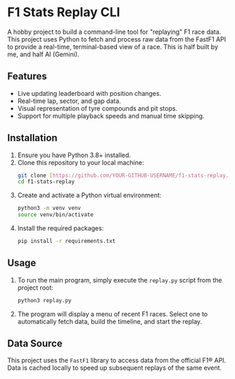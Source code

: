 # F1 Stats Replay CLI

A hobby project to build a command-line tool for "replaying" F1 race data. This project uses Python to fetch and process raw data from the FastF1 API to provide a real-time, terminal-based view of a race. This is half built by me, and half AI (Gemini).

## Features

* Live updating leaderboard with position changes.
* Real-time lap, sector, and gap data.
* Visual representation of tyre compounds and pit stops.
* Support for multiple playback speeds and manual time skipping.

## Installation

1.  Ensure you have Python 3.8+ installed.
2.  Clone this repository to your local machine:
    ```bash
    git clone [https://github.com/YOUR-GITHUB-USERNAME/f1-stats-replay.git](https://github.com/YOUR-GITHUB-USERNAME/f1-stats-replay.git)
    cd f1-stats-replay
    ```
3.  Create and activate a Python virtual environment:
    ```bash
    python3 -m venv venv
    source venv/bin/activate
    ```
4.  Install the required packages:
    ```bash
    pip install -r requirements.txt
    ```

## Usage

1.  To run the main program, simply execute the `replay.py` script from the project root:
    ```bash
    python3 replay.py
    ```
2.  The program will display a menu of recent F1 races. Select one to automatically fetch data, build the timeline, and start the replay.

## Data Source

This project uses the `FastF1` library to access data from the official F1® API. Data is cached locally to speed up subsequent replays of the same event.
